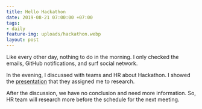 ```yaml
---
title: Hello Hackathon
date: 2019-08-21 07:00:00 +07:00
tags:
- daily
feature-img: uploads/hackathon.webp
layout: post
---
```


Like every other day, nothing to do in the morning. 
I only checked the emails, GitHub notifications, and surf social network.

In the evening, I discussed with teams and HR about Hackathon. 
I showed the [presentation](https://docs.google.com/presentation/d/1EyEEpHazr-GofrKt1GSXV3bwQmhJYyFq5VDYKrqWM1E) that they assigned me to research.

After the discussion, we have no conclusion and need more information. 
So, HR team will research more before the schedule for the next meeting.
